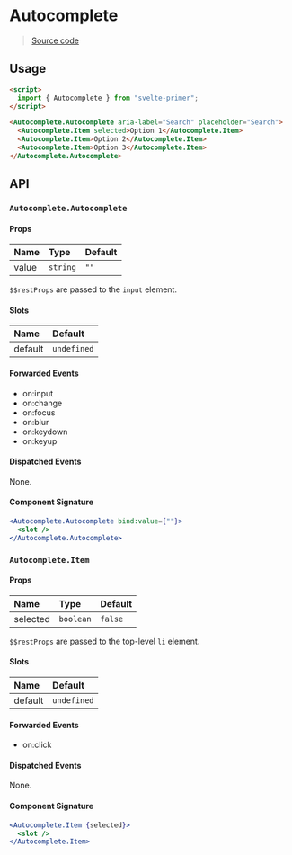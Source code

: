 # Autocomplete

> [Source code](../src/Autocomplete)

## Usage

```html
<script>
  import { Autocomplete } from "svelte-primer";
</script>

<Autocomplete.Autocomplete aria-label="Search" placeholder="Search">
  <Autocomplete.Item selected>Option 1</Autocomplete.Item>
  <Autocomplete.Item>Option 2</Autocomplete.Item>
  <Autocomplete.Item>Option 3</Autocomplete.Item>
</Autocomplete.Autocomplete>
```

## API

### `Autocomplete.Autocomplete`

#### Props

| Name  | Type     | Default |
| :---- | :------- | :------ |
| value | `string` | `""`    |

`$$restProps` are passed to the `input` element.

#### Slots

| Name    | Default     |
| :------ | :---------- |
| default | `undefined` |

#### Forwarded Events

- on:input
- on:change
- on:focus
- on:blur
- on:keydown
- on:keyup

#### Dispatched Events

None.

#### Component Signature

```jsx
<Autocomplete.Autocomplete bind:value={""}>
  <slot />
</Autocomplete.Autocomplete>
```

### `Autocomplete.Item`

#### Props

| Name     | Type      | Default |
| :------- | :-------- | :------ |
| selected | `boolean` | `false` |

`$$restProps` are passed to the top-level `li` element.

#### Slots

| Name    | Default     |
| :------ | :---------- |
| default | `undefined` |

#### Forwarded Events

- on:click

#### Dispatched Events

None.

#### Component Signature

```jsx
<Autocomplete.Item {selected}>
  <slot />
</Autocomplete.Item>
```
